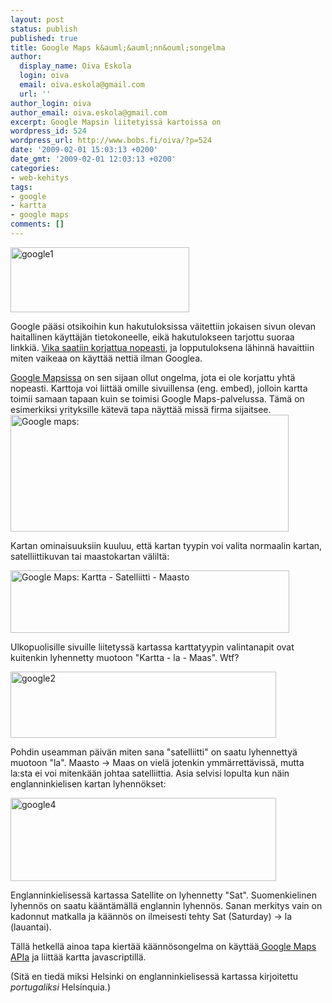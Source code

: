 ```yaml
---
layout: post
status: publish
published: true
title: Google Maps k&auml;&auml;nn&ouml;songelma
author:
  display_name: Oiva Eskola
  login: oiva
  email: oiva.eskola@gmail.com
  url: ''
author_login: oiva
author_email: oiva.eskola@gmail.com
excerpt: Google Mapsin liitetyissä kartoissa on
wordpress_id: 524
wordpress_url: http://www.bobs.fi/oiva/?p=524
date: '2009-02-01 15:03:13 +0200'
date_gmt: '2009-02-01 12:03:13 +0200'
categories:
- web-kehitys
tags:
- google
- kartta
- google maps
comments: []
---
```

<p><img class="alignleft size-full wp-image-525" title="google1" src="{{ site.baseurl }}/images/2009/02/google1.png" alt="google1" width="286" height="104" /></p>
<p>Google p&auml;&auml;si otsikoihin kun hakutuloksissa v&auml;itettiin jokaisen sivun olevan haitallinen k&auml;ytt&auml;j&auml;n tietokoneelle, eik&auml; hakutulokseen tarjottu suoraa linkki&auml;. <a title="Google Blog: "This site may harm your computer" on every search result?!?!" href="http://googleblog.blogspot.com/2009/01/this-site-may-harm-your-computer-on.html">Vika saatiin korjattua nopeasti</a>, ja lopputuloksena l&auml;hinn&auml; havaittiin miten vaikeaa on k&auml;ytt&auml;&auml; netti&auml; ilman Googlea.</p>
<p><a title="Google Maps" href="http://maps.google.fi/">Google Mapsissa</a> on sen sijaan ollut ongelma, jota ei ole korjattu yht&auml; nopeasti. Karttoja voi liitt&auml;&auml; omille sivuillensa (eng. embed), jolloin kartta toimii samaan tapaan kuin se toimisi Google Maps-palvelussa. T&auml;m&auml; on esimerkiksi yrityksille k&auml;tev&auml; tapa n&auml;ytt&auml;&auml; miss&auml; firma sijaitsee.<img class="alignnone size-full wp-image-531" title="Google maps: liit&auml; kartta" src="{{ site.baseurl }}/images/2009/02/google5.png" alt="Google maps: " width="445" height="187" /></p>
<p>Kartan ominaisuuksiin kuuluu, ett&auml; kartan tyypin voi valita normaalin kartan, satelliittikuvan tai maastokartan v&auml;lilt&auml;:</p>
<p><img class="alignnone size-full wp-image-533" title="Google Maps: Kartta - Satelliitti - Maasto" src="{{ site.baseurl }}/images/2009/02/google31.png" alt="Google Maps: Kartta - Satelliitti - Maasto" width="446" height="100" /></p>
<p>Ulkopuolisille sivuille liitetyss&auml; kartassa karttatyypin valintanapit ovat kuitenkin lyhennetty muotoon "Kartta - la - Maas". Wtf?</p>
<p><img class="size-full wp-image-526 alignnone" title="Suomenkielinen kartta: Kartta - la - maas" src="{{ site.baseurl }}/images/2009/02/google2.png" alt="google2" width="425" height="106" /></p>
<p>Pohdin useamman p&auml;iv&auml;n miten sana "satelliitti" on saatu lyhennetty&auml; muotoon "la". Maasto -> Maas on viel&auml; jotenkin ymm&auml;rrett&auml;viss&auml;, mutta la:sta ei voi mitenk&auml;&auml;n johtaa satelliittia. Asia selvisi lopulta kun n&auml;in englanninkielisen kartan lyhenn&ouml;kset:</p>
<p><img class="alignnone size-full wp-image-528" title="Englanninkielinen kartta: Map - Sat - Ter" src="{{ site.baseurl }}/images/2009/02/google4.png" alt="google4" width="425" height="133" /></p>
<p>Englanninkielisess&auml; kartassa Satellite on lyhennetty "Sat". Suomenkielinen lyhenn&ouml;s on saatu k&auml;&auml;nt&auml;m&auml;ll&auml; englannin lyhenn&ouml;s. Sanan merkitys vain on kadonnut matkalla ja k&auml;&auml;nn&ouml;s on ilmeisesti tehty Sat (Saturday) -> la (lauantai).</p>
<p>T&auml;ll&auml; hetkell&auml; ainoa tapa kiert&auml;&auml; k&auml;&auml;nn&ouml;songelma on k&auml;ytt&auml;&auml;<a title="Google Maps API" href="http://code.google.com/apis/maps/"> Google Maps APIa</a> ja liitt&auml;&auml; kartta javascriptill&auml;.</p>
<p>(Sit&auml; en tied&auml; miksi Helsinki on englanninkielisess&auml; kartassa kirjoitettu <em>portugaliksi</em> Hels&iacute;nquia.)</p>
